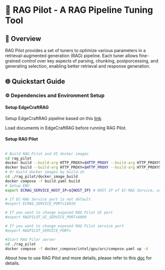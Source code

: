 # 🚀 RAG Pilot - A RAG Pipeline Tuning Tool

## 📖 Overview

RAG Pilot provides a set of tuners to optimize various parameters in a retrieval-augmented generation (RAG) pipeline. Each tuner allows fine-grained control over key aspects of parsing, chunking, postporcessing, and generating selection, enabling better retrieval and response generation.

## 🌐 Quickstart Guide

### ⚙️ Dependencies and Environment Setup

#### Setup EdgeCraftRAG

Setup EdgeCraftRAG pipeline based on this [link](https://github.com/opea-project/GenAIExamples/tree/main/EdgeCraftRAG).

Load documents in EdgeCraftRAG before running RAG Pilot.

#### Setup RAG Pilot

```bash

# Build RAG Pilot and UI docker images
cd rag_pilot
docker build --build-arg HTTP_PROXY=$HTTP_PROXY --build-arg HTTP_PROXYS=$HTTP_PROXYS --build-arg NO_PROXY=$NO_PROXY -t opea/ragpilot:latest -f ./Dockerfile .
docker build --build-arg HTTP_PROXY=$HTTP_PROXY --build-arg HTTP_PROXYS=$HTTP_PROXYS --build-arg NO_PROXY=$NO_PROXY -t opea/ragpilot-ui:latest -f ./ui/Dockerfile.ui .
# Or build docker images by build.sh
cd ./rag_pilot/docker_image_build
docker compose -f build.yaml build
# Setup ENV
export ECRAG_SERVICE_HOST_IP=${HOST_IP} # HOST IP of EC-RAG Service, usually current host ip

# If EC-RAG Service port is not default
#export ECRAG_SERVICE_PORT=16010

# If you want to change exposed RAG Pilot UI port
#export RAGPILOT_UI_SERVICE_PORT=8090

# If you want to change exposed RAG Pilot service port
#export RAGPILOT_SERVICE_PORT=

#Start RAG Pilor server
cd ./rag_pilot
docker compose -f docker_compose/intel/gpu/arc/compose.yaml up -d
```


About how to use RAG Pilot and more details, please refer to this [doc](./docs/Detail_Guide.md) for details.
